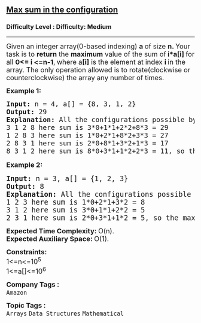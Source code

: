 <h2><a href="https://www.geeksforgeeks.org/problems/max-sum-in-the-configuration/1?itm_source=geeksforgeeks&itm_medium=article&itm_campaign=bottom_sticky_on_article">Max sum in the configuration</a></h2><h3>Difficulty Level : Difficulty: Medium</h3><hr><div class="problems_problem_content__Xm_eO"><p><span style="font-size: 18px;">Given an integer array(0-based indexing) <strong>a </strong>of size <strong>n. </strong>Your task is to <strong>return</strong> the <strong>maximum</strong> value of the sum of<strong> i*a[i] </strong>for all <strong>0&lt;= i &lt;=n-1</strong>,<strong>&nbsp;</strong>where a<strong>[i]</strong> is the element at index <strong>i </strong>in the array. The only operation allowed is to rotate(clockwise or counterclockwise) the array any number of times.</span></p>
<p><span style="font-size: 18px;"><strong>Example 1:</strong></span></p>
<pre><span style="font-size: 18px;"><strong>Input: </strong>n = 4, a[] = {8, 3, 1, 2}
<strong>Output: </strong>29<strong>
Explanation: </strong>All the configurations possible by rotating the elements are:
3 1 2 8 here sum is 3*0+1*1+2*2+8*3 = 29
1 2 8 3 here sum is 1*0+2*1+8*2+3*3 = 27
2 8 3 1 here sum is 2*0+8*1+3*2+1*3 = 17
8 3 1 2 here sum is 8*0+3*1+1*2+2*3 = 11, so the maximum sum will be 29.<br></span></pre>
<p style="font-family: -apple-system, BlinkMacSystemFont, 'Segoe UI', Roboto, Oxygen, Ubuntu, Cantarell, 'Open Sans', 'Helvetica Neue', sans-serif; font-size: medium; white-space: normal;"><span style="font-size: 18px;"><strong>Example 2:</strong></span></p>
<pre><span style="font-size: 14pt;"><strong>Input: </strong>n = 3, a[] = {1, 2, 3}
<strong>Output: </strong>8<strong>
Explanation: </strong>All the configurations possible by rotating the elements are:
1 2 3 here sum is 1*0+2*1+3*2 = 8
3 1 2 here sum is 3*0+1*1+2*2 = 5
2 3 1 here sum is 2*0+3*1+1*2 = 5, so the maximum sum will be 8.<br></span></pre>
<p><span style="font-size: 18px;"><strong>Expected Time Complexity:&nbsp;</strong>O(n).<br><strong>Expected Auxiliary Space:&nbsp;</strong>O(1).</span></p>
<p><span style="font-size: 18px;"><strong>Constraints:</strong><br>1&lt;=n&lt;=10<sup>5</sup><br>1&lt;=a[]&lt;=10<sup>6</sup></span></p></div><p><span style=font-size:18px><strong>Company Tags : </strong><br><code>Amazon</code>&nbsp;<br><p><span style=font-size:18px><strong>Topic Tags : </strong><br><code>Arrays</code>&nbsp;<code>Data Structures</code>&nbsp;<code>Mathematical</code>&nbsp;